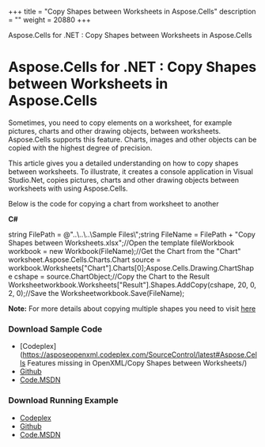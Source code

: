 +++
title = "Copy Shapes between Worksheets in Aspose.Cells" 
description = "" 
weight = 20880 
+++

Aspose.Cells for .NET : Copy Shapes between Worksheets in Aspose.Cells  

# Aspose.Cells for .NET : Copy Shapes between Worksheets in Aspose.Cells


Sometimes, you need to copy elements on a worksheet, for example pictures, charts and other drawing objects, between worksheets. Aspose.Cells supports this feature. Charts, images and other objects can be copied with the highest degree of precision.

This article gives you a detailed understanding on how to copy shapes between worksheets. To illustrate, it creates a console application in Visual Studio.Net, copies pictures, charts and other drawing objects between worksheets with using Aspose.Cells.

Below is the code for copying a chart from worksheet to another

**C#**

string FilePath = @"..\\..\\..\\Sample Files\\";string FileName = FilePath + "Copy Shapes between Worksheets.xlsx";//Open the template fileWorkbook workbook = new Workbook(FileName);//Get the Chart from the "Chart" worksheet.Aspose.Cells.Charts.Chart source = workbook.Worksheets\["Chart"\].Charts\[0\];Aspose.Cells.Drawing.ChartShape cshape = source.ChartObject;//Copy the Chart to the Result Worksheetworkbook.Worksheets\["Result"\].Shapes.AddCopy(cshape, 20, 0, 2, 0);//Save the Worksheetworkbook.Save(FileName); 

**Note:** For more details about copying multiple shapes you need to visit [here](http://www.aspose.com/docs/display/cellsnet/Copy+Shapes+between+Worksheets)

### Download Sample Code

*   [Codeplex](https://asposeopenxml.codeplex.com/SourceControl/latest#Aspose.Cells Features missing in OpenXML/Copy Shapes between Worksheets/)
*   [Github](https://github.com/aspose-cells/Aspose.Cells-for-.NET/tree/master/Plugins/Aspose.Cells%20Vs%20OpenXML%20Spreadsheets/OpenXML%20Missing%20Features/Copy%20Shapes%20between%20Worksheets)
*   [Code.MSDN](https://code.msdn.microsoft.com/AsposeCells-Features-8fba7c3c/view/SourceCode#content)

### Download Running Example

*   [Codeplex](https://asposecellsopenxml.codeplex.com/releases/view/619160)
*   [Github](https://github.com/aspose-cells/Aspose.Cells-for-.NET/releases/tag/MissingFeaturesOpenXMLExcelv1.1)
*   [Code.MSDN](https://code.msdn.microsoft.com/AsposeCells-Features-8fba7c3c)


